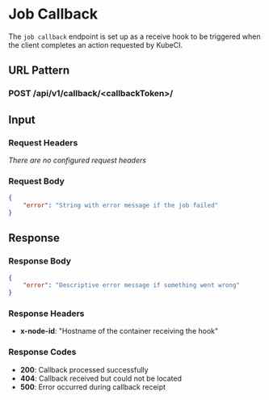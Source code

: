 # Job Callback #

The `job callback` endpoint is set up as a receive hook to be triggered when the client completes an action requested by KubeCI.

## URL Pattern ##

### POST /api/v1/callback/<callbackToken\>/ ###

## Input ##

### Request Headers ###

*There are no configured request headers*

### Request Body ###

```json
{
    "error": "String with error message if the job failed"
}
```

## Response ##

### Response Body ###

```json
{
    "error": "Descriptive error message if something went wrong"
}
```

### Response Headers ###

* **x-node-id**: "Hostname of the container receiving the hook"

### Response Codes ###

* **200**: Callback processed successfully
* **404**: Callback received but could not be located
* **500**: Error occurred during callback receipt
